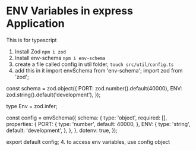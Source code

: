 # ENV Variables in express Application

This is for typescript

1. Install Zod
   `npm i zod`
2. Install env-schema
   `npm i env-schema`
3. create a file called config in util folder,
   `touch src/util/config.ts`
4. add this in it
   import envSchema from 'env-schema';
   import zod from 'zod';

const schema = zod.object({
PORT: zod.number().default(40000),
ENV: zod.string().default('development'),
});

type Env = zod.infer<typeof schema>;

const config = envSchema<Env>({
schema: {
type: 'object',
required: [],
properties: {
PORT: {
type: 'number',
default: 40000,
},
ENV: {
type: 'string',
default: 'development',
},
},
},
dotenv: true,
});

export default config; 4. to access env variables, use config object
